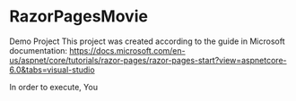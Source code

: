 # RazorPagesMovie
Demo Project
This project was created according to the guide in Microsoft documentation: 
https://docs.microsoft.com/en-us/aspnet/core/tutorials/razor-pages/razor-pages-start?view=aspnetcore-6.0&tabs=visual-studio

In order to execute, You 

